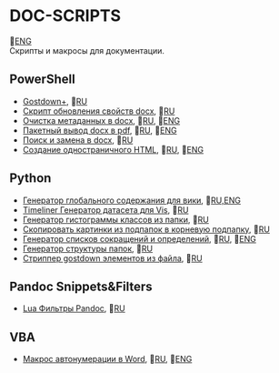 # DOC-SCRIPTS

📜[ENG](README_ENG.md)  
Скрипты и макросы для документации.

## PowerShell

- [Gostdown+](gostdown_base_build), 📜[RU](gostdown_base_build)
- [Скрипт обновления свойств docx](update_docx_props), 📜[RU](update_docx_props)
- [Очистка метаданных в docx](clear_metadata), 📜[RU](clear_metadata/README_RU.md), 📜[ENG](clear_metadata)
- [Пакетный вывод docx в pdf](docx2pdf), 📜[RU](docx2pdf), 📜[ENG](docx2pdf/README_ENG.md)
- [Поиск и замена в docx](find_and_replace), 📜[RU](find_and_replace)
- [Создание одностраничного HTML](create_simple_html), 📜[RU](create_simple_html/README_RU.md), 📜[ENG](create_simple_html)

## Python

- [Генератор глобального содержания для вики](gtl_wiki_global_toc), 📜[RU,ENG](gtl_wiki_global_toc)
- [Timeliner Генератор датасета для Vis](timeliner), 📜[RU](timeliner)
- [Генератор гистограммы классов из папки](dataset_classes_from_folder), 📜[RU](dataset_classes_from_folder)
- [Скопировать картинки из подпапок в корневую подпапку](copy_images_to_root), 📜[RU](copy_images_to_root)
- [Генератор списков сокращений и определений](acterm_list_maker), 📜[RU](acterm_list_maker), 📜[ENG](acterm_list_maker/README_ENG.md)
- [Генератор структуры папок](structure_creator), 📜[RU](structure_creator)
- [Стриппер gostdown элементов из файла](gostdown_stripper), 📜[RU](gostdown_stripper)

## Pandoc Snippets&Filters

- [Lua Фильтры Pandoc](pandoc_filters), 📜[RU](pandoc_filters)

## VBA

- [Макрос автонумерации в Word](word_macros), 📜[RU](word_macros), 📜[ENG](word_macros/README_ENG.md)
